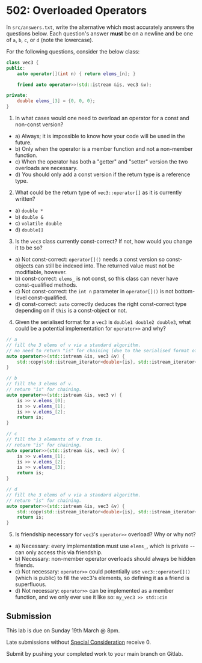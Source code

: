 # 502: Overloaded Operators

In `src/answers.txt`, write the alternative which most accurately answers the questions below. Each question's answer **must** be on a newline and be one of `a`, `b`, `c`, or `d` (note the lowercase).

For the following questions, consider the below class:
```cpp
class vec3 {
public:
    auto operator[](int n) { return elems_[n]; }

    friend auto operator>>(std::istream &is, vec3 &v);

private:
    double elems_[3] = {0, 0, 0};
}
```

1. In what cases would one need to overload an operator for a const and non-const version?
- a) Always; it is impossible to know how your code will be used in the future.
- b) Only when the operator is a member function and not a non-member function.
- c) When the operator has both a "getter" and "setter" version the two overloads are necessary.
- d) You should only add a const version if the return type is a reference type.

2. What could be the return type of `vec3::operator[]` as it is currently written?
- a) `double *`
- b) `double &`
- c) `volatile double`
- d) `double[]`

3. Is the `vec3` class currently const-correct? If not, how would you change it to be so?
- a) Not const-correct: `operator[]()` needs a const version so const-objects can still be indexed into. The returned value must not be modifiable, however.
- b) const-correct: `elems_` is not const, so this class can never have const-qualified methods.
- c) Not const-correct: the `int n` parameter in `operator[]()` is not bottom-level const-qualified.
- d) const-correct: `auto` correctly deduces the right const-correct type depending on if `this` is a const-object or not.

4. Given the serialised format for a `vec3` is `double1 double2 double3`, what could be a potential implementation for `operator>>` and why?
```cpp
// a
// fill the 3 elems of v via a standard algorithm.
// no need to return "is" for chaining (due to the serialised format of vec3)
auto operator>>(std::istream &is, vec3 &v) {
    std::copy(std::istream_iterator<double>{is}, std::istream_iterator<double>{}, v.elems_, v.elems_ + 3);
}

// b
// fill the 3 elems of v.
// return "is" for chaining.
auto operator>>(std::istream &is, vec3 v) {
    is >> v.elems_[0];
    is >> v.elems_[1];
    is >> v.elems_[2];
    return is;
}

// c
// fill the 3 elements of v from is.
// return "is" for chaining.
auto operator>>(std::istream &is, vec3 &v) {
    is >> v.elems_[1];
    is >> v.elems_[2];
    is >> v.elems_[3];
    return is;
}

// d
// fill the 3 elems of v via a standard algorithm.
// return "is" for chaining.
auto operator>>(std::istream &is, vec3 &v) {
    std::copy(std::istream_iterator<double>{is}, std::istream_iterator<double>{}, v.elems_, v.elems_ + 3);
    return is;
}
```

5. Is friendship necessary for `vec3`'s `operator>>` overload? Why or why not?
- a) Necessary: every implementation must use `elems_`, which is private -- can only access this via friendship.
- b) Necessary: non-member operator overloads should always be hidden friends.
- c) Not necessary: `operator>>` could potentially use `vec3::operator[]()` (which is public) to fill the vec3's elements, so defining it as a friend is superfluous.
- d) Not necessary: `operator>>` can be implemented as a member function, and we only ever use it like so: `my_vec3 >> std::cin`

## Submission

This lab is due on Sunday 19th March @ 8pm.

Late submissions without [Special Consideration](https://www.student.unsw.edu.au/special-consideration) receive 0.

Submit by pushing your completed work to your main branch on Gitlab.
